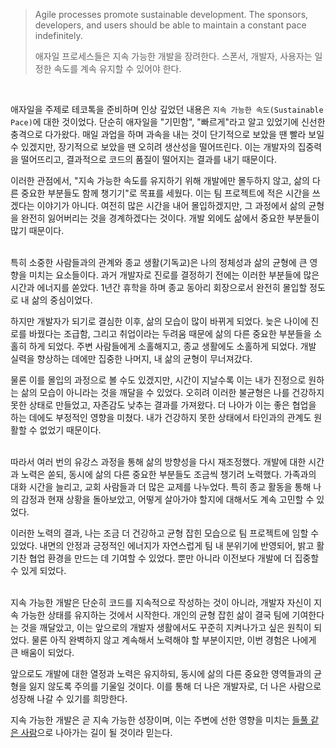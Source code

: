 > Agile processes promote sustainable development. The sponsors, developers, and users should be able to maintain a constant pace indefinitely.
>
> 애자일 프로세스들은 지속 가능한 개발을 장려한다. 스폰서, 개발자, 사용자는 일정한 속도를 계속 유지할 수 있어야 한다.
<br>

애자일을 주제로 테코톡을 준비하며 인상 깊었던 내용은 `지속 가능한 속도(Sustainable Pace)`에 대한 것이었다. 
단순히 애자일을 "기민함", "빠르게"라고 알고 있었기에 신선한 충격으로 다가왔다. 
매일 과업을 하며 과속을 내는 것이 단기적으로 보았을 땐 빨라 보일 수 있겠지만, 장기적으로 보았을 땐 오히려 생산성을 떨어뜨린다. 
이는 개발자의 집중력을 떨어뜨리고, 결과적으로 코드의 품질이 떨어지는 결과를 내기 때문이다.
<br>

이러한 관점에서, "지속 가능한 속도를 유지하기 위해 개발에만 몰두하지 않고, 삶의 다른 중요한 부분들도 함께 챙기기"로 목표를 세웠다. 
이는 팀 프로젝트에 적은 시간을 쓰겠다는 이야기가 아니다. 
여전히 많은 시간을 내어 몰입하겠지만, 그 과정에서 삶의 균형을 완전히 잃어버리는 것을 경계하겠다는 것이다. 
개발 외에도 삶에서 중요한 부분들이 많기 때문이다.
<br>
<br>

특히 소중한 사람들과의 관계와 종교 생활(기독교)은 나의 정체성과 삶의 균형에 큰 영향을 미치는 요소들이다. 
과거 개발자로 진로를 결정하기 전에는 이러한 부분들에 많은 시간과 에너지를 쏟았다. 
1년간 휴학을 하며 종교 동아리 회장으로서 완전히 몰입할 정도로 내 삶의 중심이었다.
<br>

하지만 개발자가 되기로 결심한 이후, 삶의 모습이 많이 바뀌게 되었다. 
늦은 나이에 진로를 바꿨다는 조급함, 그리고 취업이라는 두려움 때문에 삶의 다른 중요한 부분들을 소홀히 하게 되었다. 
주변 사람들에게 소홀해지고, 종교 생활에도 소홀하게 되었다. 
개발 실력을 향상하는 데에만 집중한 나머지, 내 삶의 균형이 무너져갔다.
<br>

물론 이를 몰입의 과정으로 볼 수도 있겠지만, 시간이 지날수록 이는 내가 진정으로 원하는 삶의 모습이 아니라는 것을 깨달을 수 있었다. 
오히려 이러한 불균형은 나를 건강하지 못한 상태로 만들었고, 자존감도 낮추는 결과를 가져왔다. 
더 나아가 이는 좋은 협업을 하는 데에도 부정적인 영향을 미쳤다. 
내가 건강하지 못한 상태에서 타인과의 관계도 원활할 수 없었기 때문이다.
<br>
<br>

따라서 여러 번의 유강스 과정을 통해 삶의 방향성을 다시 재조정했다. 
개발에 대한 시간과 노력은 쏟되, 동시에 삶의 다른 중요한 부분들도 조금씩 챙기려 노력했다. 
가족과의 대화 시간을 늘리고, 교회 사람들과 더 많은 교제를 나누었다. 
특히 종교 활동을 통해 나의 감정과 현재 상황을 돌아보았고, 어떻게 살아가야 할지에 대해서도 계속 고민할 수 있었다.
<br>

이러한 노력의 결과, 나는 조금 더 건강하고 균형 잡힌 모습으로 팀 프로젝트에 임할 수 있었다. 
내면의 안정과 긍정적인 에너지가 자연스럽게 팀 내 분위기에 반영되어, 밝고 활기찬 협업 환경을 만드는 데 기여할 수 있었다. 
뿐만 아니라 이전보다 개발에 더 집중할 수 있게 되었다.
<br>
<br>

지속 가능한 개발은 단순히 코드를 지속적으로 작성하는 것이 아니라, 개발자 자신이 지속 가능한 상태를 유지하는 것에서 시작한다. 
개인의 균형 잡힌 삶이 결국 팀에 기여한다는 것을 깨달았고, 이는 앞으로의 개발자 생활에서도 꾸준히 지켜나가고 싶은 원칙이 되었다. 
물론 아직 완벽하지 않고 계속해서 노력해야 할 부분이지만, 이번 경험은 나에게 큰 배움이 되었다.
<br>

앞으로도 개발에 대한 열정과 노력은 유지하되, 동시에 삶의 다른 중요한 영역들과의 균형을 잃지 않도록 주의를 기울일 것이다. 
이를 통해 더 나은 개발자로, 더 나은 사람으로 성장해 나갈 수 있기를 희망한다.
<br>

지속 가능한 개발은 곧 지속 가능한 성장이며, 이는 주변에 선한 영향을 미치는 [들풀 같은 사람](https://github.com/nak-honest/woowa-writing/blob/main/level2.md)으로 나아가는 길이 될 것이라 믿는다.
